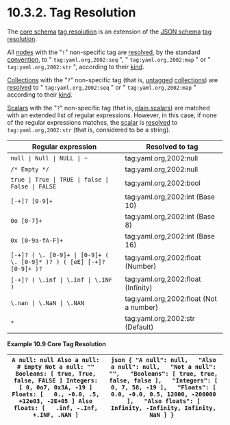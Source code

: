 # 10.3.2. Tag Resolution

The [core schema](https://yaml.org/spec/1.2.2/#core-schema) [tag resolution](https://yaml.org/spec/1.2.2/#tag-resolution) is an extension of the [JSON schema](https://yaml.org/spec/1.2.2/#json-schema) [tag resolution](https://yaml.org/spec/1.2.2/#tag-resolution).

All [nodes](https://yaml.org/spec/1.2.2/#nodes) with the "`!`" non-specific tag are [resolved](https://yaml.org/spec/1.2.2/#resolved-tags), by the standard [convention](https://yaml.org/spec/1.2.2/#resolved-tags), to " `tag:yaml.org,2002:seq` ", " `tag:yaml.org,2002:map` " or " `tag:yaml.org,2002:str` ", according to their [kind](https://yaml.org/spec/1.2.2/#nodes).

[Collections](https://yaml.org/spec/1.2.2/#collections) with the "`?`" non-specific tag (that is, [untagged](https://yaml.org/spec/1.2.2/#resolved-tags) [collections](https://yaml.org/spec/1.2.2/#collections)) are [resolved](https://yaml.org/spec/1.2.2/#resolved-tags) to " `tag:yaml.org,2002:seq` " or " `tag:yaml.org,2002:map` " according to their [kind](https://yaml.org/spec/1.2.2/#nodes).

[Scalars](https://yaml.org/spec/1.2.2/#scalars) with the "`?`" non-specific tag (that is, [plain scalars](https://yaml.org/spec/1.2.2/#plain-style)) are matched with an extended list of regular expressions. However, in this case, if none of the regular expressions matches, the [scalar](https://yaml.org/spec/1.2.2/#scalar) is [resolved](https://yaml.org/spec/1.2.2/#resolved-tags) to `tag:yaml.org,2002:str` (that is, considered to be a string).

| Regular expression | Resolved to tag |
| --- | --- |
| `null \| Null \| NULL \| ~` | tag:yaml.org,2002:null |
| `/* Empty */` | tag:yaml.org,2002:null |
| `true \| True \| TRUE \| false \| False \| FALSE` | tag:yaml.org,2002:bool |
| `[-+]? [0-9]+` | tag:yaml.org,2002:int (Base 10) |
| `0o [0-7]+` | tag:yaml.org,2002:int (Base 8) |
| `0x [0-9a-fA-F]+` | tag:yaml.org,2002:int (Base 16) |
| `[-+]? ( \. [0-9]+ \| [0-9]+ ( \. [0-9]* )? ) ( [eE] [-+]? [0-9]+ )?` | tag:yaml.org,2002:float (Number) |
| `[-+]? ( \.inf \| \.Inf \| \.INF )` | tag:yaml.org,2002:float (Infinity) |
| `\.nan \| \.NaN \| \.NAN` | tag:yaml.org,2002:float (Not a number) |
| `*` | tag:yaml.org,2002:str (Default) |

**Example 10.9 Core Tag Resolution**

| ``` A null: null Also a null: # Empty Not a null: "" Booleans: [ true, True, false, FALSE ] Integers: [ 0, 0o7, 0x3A, -19 ] Floats: [   0., -0.0, .5, +12e03, -2E+05 ] Also floats: [   .inf, -.Inf, +.INF, .NAN ] ``` | ```json { "A null": null,   "Also a null": null,   "Not a null": "",   "Booleans": [ true, true, false, false ],   "Integers": [ 0, 7, 58, -19 ],   "Floats": [     0.0, -0.0, 0.5, 12000, -200000 ],   "Also floats": [     Infinity, -Infinity, Infinity, NaN ] } ``` |
| --- | --- |